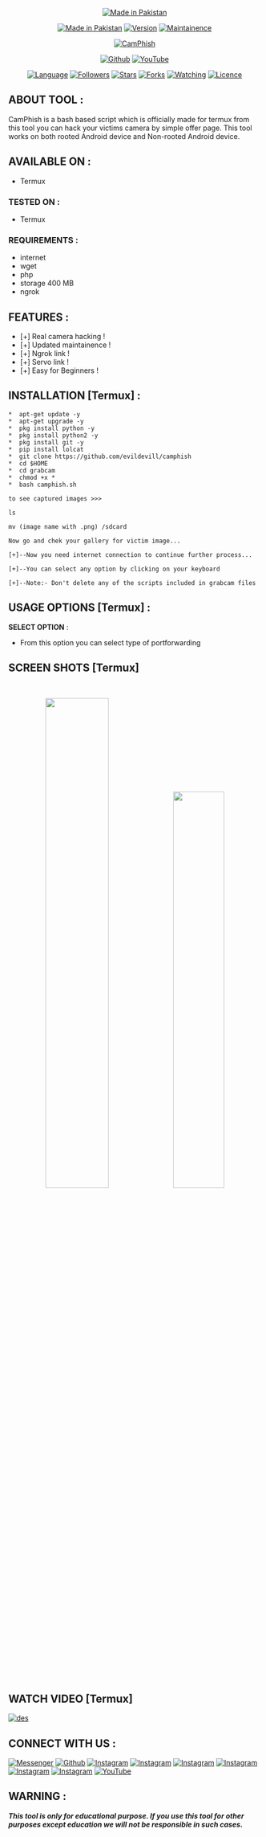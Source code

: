 <p align="center">
<a href="https://rebrand.ly/hackerwasii"><img title="Made in Pakistan" src="https://img.shields.io/badge/MADE%20IN-PAKISTAN-SCRIPT?colorA=%23ff8100&colorB=%23017e40&colorC=%23ff0000&style=for-the-badge"></a>
</p>
<p align="center">
<a href="https://rebrand.ly/hackerwasii"><img title="Made in Pakistan" src="https://img.shields.io/badge/Tool-CamPhish-green.svg"></a>
<a href="https://rebrand.ly/hackerwasii"><img title="Version" src="https://img.shields.io/badge/Version-1.0-green.svg?style=flat-square"></a>
<a href="https://rebrand.ly/hackerwasii"><img title="Maintainence" src="https://img.shields.io/badge/Maintained%3F-yes-green.svg"></a>
</p>
<p align="center">
<a href="https://rebrand.ly/hackerwasii"><img title="CamPhish" src="https://github.com/evildevill/camphish/blob/main/sites/20201129_164630.jpg"></a>
</p>
<p align="center">
<a href="https://github.com/evildevill"><img title="Github" src="https://img.shields.io/badge/Hacker-wasii-brightgreen?style=for-the-badge&logo=github"></a>
<a href="https://rebrand.ly/hackerwasii"><img title="YouTube" src="https://img.shields.io/badge/YouTube-Hacker wasi-red?style=for-the-badge&logo=Youtube"></a>
</p>
<p align="center">
<a href="https://github.com/evildevill"><img title="Language" src="https://img.shields.io/badge/Made%20with-Bash-1f425f.svg?v=103"></a>
<a href="https://github.com/evildevill"><img title="Followers" src="https://img.shields.io/github/followers/evildevill?color=blue&style=flat-square"></a>
<a href="https://github.com/evildevill"><img title="Stars" src="https://img.shields.io/github/stars/evildevill/camphish?color=red&style=flat-square"></a>
<a href="https://github.com/evildevill"><img title="Forks" src="https://img.shields.io/github/forks/evildevill/camphish?color=red&style=flat-square"></a>
<a href="https://github.com/evildevill"><img title="Watching" src="https://img.shields.io/github/watchers/evildevill/camphish?label=Watchers&color=blue&style=flat-square"></a>
<a href="https://github.com/evildevill"><img title="Licence" src="https://img.shields.io/badge/License-MIT-blue.svg"></a>
</p>

## ABOUT TOOL :

CamPhish is a bash based script which is officially made for termux from this tool you can hack your victims camera by simple offer page. This tool works on both rooted Android device and Non-rooted Android device.

## AVAILABLE ON :

* Termux

### TESTED ON :

* Termux

### REQUIREMENTS :
* internet
* wget
* php
* storage 400 MB
* ngrok

## FEATURES :
* [+] Real camera hacking !
* [+] Updated maintainence !
* [+] Ngrok link !
* [+] Servo link !
* [+] Easy for Beginners !

## INSTALLATION [Termux] :
```
*  apt-get update -y
*  apt-get upgrade -y 
*  pkg install python -y
*  pkg install python2 -y
*  pkg install git -y
*  pip install lolcat
*  git clone https://github.com/evildevill/camphish
*  cd $HOME
*  cd grabcam
*  chmod +x *
*  bash camphish.sh
```

```
to see captured images >>>
```
```
ls

mv (image name with .png) /sdcard
```
```
Now go and chek your gallery for victim image...
```
```
[+]--Now you need internet connection to continue further process...

[+]--You can select any option by clicking on your keyboard

[+]--Note:- Don't delete any of the scripts included in grabcam files

```
## USAGE OPTIONS [Termux] :

__SELECT OPTION__ :
- From this option you can select type of portforwarding

## SCREEN SHOTS [Termux]

<br>
<p align="center">
<img width="50%" src="https://github.com/evildevill/camphish/blob/main/sites/Screenshot_20201129_193435.jpg"/>
<img width="45%" src="https://user-images.githubusercontent.com/49580304/96668019-13a5c400-130f-11eb-9b30-c96a055b7532.jpg"/>
</p>

## WATCH VIDEO [Termux]

[![des](https://user-images.githubusercontent.com/49580304/96466915-3c2ea080-11df-11eb-8328-100ca165c12c.jpg)](https://bit.ly/2BNk3P1)

## CONNECT WITH US :

[![Messenger](https://img.shields.io/badge/Chat-Messenger-blue?style=for-the-badge&logo=messenger)](https://rebrand.ly/fbmsnger)
<a href="https://rebrand.ly/githubprof"><img title="Github" src="https://img.shields.io/badge/noob-hackers-brightgreen?style=for-the-badge&logo=github"></a>
[![Instagram](https://img.shields.io/badge/INSTAGRAM-FOLLOW-red?style=for-the-badge&logo=instagram)](https://rebrand.ly/insgrm)
[![Instagram](https://img.shields.io/badge/WEBSITE-VISIT-yellow?style=for-the-badge&logo=blogger)](https://rebrand.ly/noobwebs)
[![Instagram](https://img.shields.io/badge/LINKEDIN-CONNECT-red?style=for-the-badge&logo=linkedin)](https://rebrand.ly/linkedinprof)
[![Instagram](https://img.shields.io/badge/FACEBOOK-LIKE-red?style=for-the-badge&logo=facebook)](https://rebrand.ly/fsbpage)
[![Instagram](https://img.shields.io/badge/TELEGRAM-CHANNEL-red?style=for-the-badge&logo=telegram)](https://rebrand.ly/telegramchnl)
[![Instagram](https://img.shields.io/badge/WHATSAPP-JOINGROUP-red?style=for-the-badge&logo=whatsapp)](https://rebrand.ly/hckrgroups)
<a href="https://rebrand.ly/hackerwasii"><img title="YouTube" src="https://img.shields.io/badge/YouTube-Hacker wasii-red?style=for-the-badge&logo=Youtube"></a>

## WARNING : 
***This tool is only for educational purpose. If you use this tool for other purposes except education we will not be responsible in such cases.***
